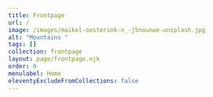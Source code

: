 ```yaml
---
title: Frontpage
url: /
image: /images/maikel-oosterink-n_-j5nounwe-unsplash.jpg
alt: "Mountains "
tags: []
collection: frontpage
layout: page/frontpage.njk
order: 0
menulabel: Home
eleventyExcludeFromCollections: false
---
```

